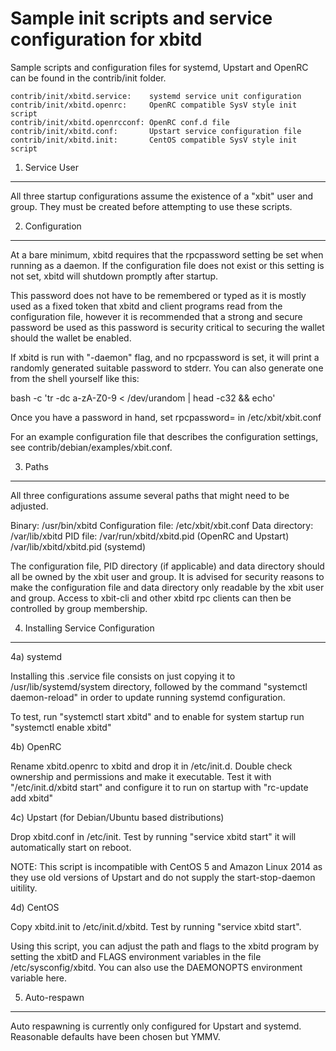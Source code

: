 Sample init scripts and service configuration for xbitd
==========================================================

Sample scripts and configuration files for systemd, Upstart and OpenRC
can be found in the contrib/init folder.

    contrib/init/xbitd.service:    systemd service unit configuration
    contrib/init/xbitd.openrc:     OpenRC compatible SysV style init script
    contrib/init/xbitd.openrcconf: OpenRC conf.d file
    contrib/init/xbitd.conf:       Upstart service configuration file
    contrib/init/xbitd.init:       CentOS compatible SysV style init script

1. Service User
---------------------------------

All three startup configurations assume the existence of a "xbit" user
and group.  They must be created before attempting to use these scripts.

2. Configuration
---------------------------------

At a bare minimum, xbitd requires that the rpcpassword setting be set
when running as a daemon.  If the configuration file does not exist or this
setting is not set, xbitd will shutdown promptly after startup.

This password does not have to be remembered or typed as it is mostly used
as a fixed token that xbitd and client programs read from the configuration
file, however it is recommended that a strong and secure password be used
as this password is security critical to securing the wallet should the
wallet be enabled.

If xbitd is run with "-daemon" flag, and no rpcpassword is set, it will
print a randomly generated suitable password to stderr.  You can also
generate one from the shell yourself like this:

bash -c 'tr -dc a-zA-Z0-9 < /dev/urandom | head -c32 && echo'

Once you have a password in hand, set rpcpassword= in /etc/xbit/xbit.conf

For an example configuration file that describes the configuration settings,
see contrib/debian/examples/xbit.conf.

3. Paths
---------------------------------

All three configurations assume several paths that might need to be adjusted.

Binary:              /usr/bin/xbitd
Configuration file:  /etc/xbit/xbit.conf
Data directory:      /var/lib/xbitd
PID file:            /var/run/xbitd/xbitd.pid (OpenRC and Upstart)
                     /var/lib/xbitd/xbitd.pid (systemd)

The configuration file, PID directory (if applicable) and data directory
should all be owned by the xbit user and group.  It is advised for security
reasons to make the configuration file and data directory only readable by the
xbit user and group.  Access to xbit-cli and other xbitd rpc clients
can then be controlled by group membership.

4. Installing Service Configuration
-----------------------------------

4a) systemd

Installing this .service file consists on just copying it to
/usr/lib/systemd/system directory, followed by the command
"systemctl daemon-reload" in order to update running systemd configuration.

To test, run "systemctl start xbitd" and to enable for system startup run
"systemctl enable xbitd"

4b) OpenRC

Rename xbitd.openrc to xbitd and drop it in /etc/init.d.  Double
check ownership and permissions and make it executable.  Test it with
"/etc/init.d/xbitd start" and configure it to run on startup with
"rc-update add xbitd"

4c) Upstart (for Debian/Ubuntu based distributions)

Drop xbitd.conf in /etc/init.  Test by running "service xbitd start"
it will automatically start on reboot.

NOTE: This script is incompatible with CentOS 5 and Amazon Linux 2014 as they
use old versions of Upstart and do not supply the start-stop-daemon uitility.

4d) CentOS

Copy xbitd.init to /etc/init.d/xbitd. Test by running "service xbitd start".

Using this script, you can adjust the path and flags to the xbitd program by
setting the xbitD and FLAGS environment variables in the file
/etc/sysconfig/xbitd. You can also use the DAEMONOPTS environment variable here.

5. Auto-respawn
-----------------------------------

Auto respawning is currently only configured for Upstart and systemd.
Reasonable defaults have been chosen but YMMV.

